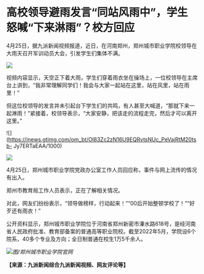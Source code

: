 # 高校领导避雨发言“同站风雨中”，学生怒喊“下来淋雨”？校方回应

4月25日，据九派新闻视频报道，近日，在河南郑州，郑州城市职业学院校领导在大雨天召开军训动员大会，引发学生们集体不满。

![](https://inews.gtimg.com/om_bt/Ootho1JnfBVdlb8dzkPWk3lP80Gy2fEmJLJx9y76H9pT0AA/1000)

视频内容显示，天空正下着大雨，学生们穿着雨衣坐在操场上，一位校领导在主席台上讲到，“我非常理解同学们！我会与大家一起站在这里，站在风里，站在雨里！”

但这位校领导的发言并未引起台下学生们的共鸣，有人甚至大喊道，“那就下来一起淋雨！”紧接着，校领导表示，“大家安静，把该走的流程走完，然后才可以离开这里。”

![](https://inews.gtimg.com/om_bt/Ol83Zc2zN16U9EQRvtsNUc_PeVaiRtM20tsb-
Jy7ERTaEAA/1000)

![](https://inews.gtimg.com/om_bt/OFQCjsSq_bemG3B7e2R4TBVLA6iD_8UBQaspElfs5lm2UAA/1000)

4月25日，郑州城市职业学院党政办公室工作人员回应称，事件与网上流传的情况有出入。

郑州市教育局工作人员表示，正在了解相关情况。

对此，网友们纷纷表示，“领导做榜样，行动起来！”“00后开始整顿学校了！”“好歹还有雨衣！”

公开资料显示，郑州城市职业学院位于河南省郑州新密市溱水路618号，是经河南省人民政府批准、教育部备案的普通高等职业院校。截至2022年5月，学院设6个院系，40多个专业及方向；全日制普通在校生1万5千余人。

![](https://inews.gtimg.com/om_bt/OO6Xmglc7cwKwo8EBnvi7dZL8aNXfUcSghgKTYmL6JxFwAA/1000)_图/郑州城市职业学院官网_

**【来源：九派新闻综合九派新闻视频、网友评论等】**

